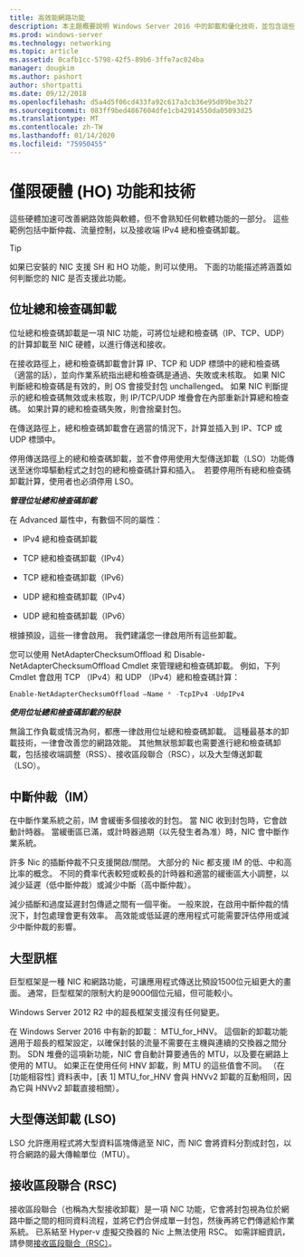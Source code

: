 ```yaml
---
title: 高效能網路功能
description: 本主題概要說明 Windows Server 2016 中的卸載和優化技術，並包含這些技術的其他指引連結。
ms.prod: windows-server
ms.technology: networking
ms.topic: article
ms.assetid: 0cafb1cc-5798-42f5-89b6-3ffe7ac024ba
manager: dougkim
ms.author: pashort
author: shortpatti
ms.date: 09/12/2018
ms.openlocfilehash: d5a4d5f06cd433fa92c617a3cb36e95d09be3b27
ms.sourcegitcommit: 083ff9bed4867604dfe1cb42914550da05093d25
ms.translationtype: MT
ms.contentlocale: zh-TW
ms.lasthandoff: 01/14/2020
ms.locfileid: "75950455"
---
```

# <a name="hardware-only-ho-features-and-technologies"></a>僅限硬體 (HO) 功能和技術

這些硬體加速可改善網路效能與軟體，但不會熟知任何軟體功能的一部分。 這些範例包括中斷仲裁、流量控制，以及接收端 IPv4 總和檢查碼卸載。

>[!TIP]
>如果已安裝的 NIC 支援 SH 和 HO 功能，則可以使用。 下面的功能描述將涵蓋如何判斷您的 NIC 是否支援此功能。

## <a name="address-checksum-offload"></a>位址總和檢查碼卸載

位址總和檢查碼卸載是一項 NIC 功能，可將位址總和檢查碼（IP、TCP、UDP）的計算卸載至 NIC 硬體，以進行傳送和接收。

在接收路徑上，總和檢查碼卸載會計算 IP、TCP 和 UDP 標頭中的總和檢查碼（適當的話），並向作業系統指出總和檢查碼是通過、失敗或未核取。 如果 NIC 判斷總和檢查碼是有效的，則 OS 會接受封包 unchallenged。 如果 NIC 判斷提示的總和檢查碼無效或未核取，則 IP/TCP/UDP 堆疊會在內部重新計算總和檢查碼。 如果計算的總和檢查碼失敗，則會捨棄封包。

在傳送路徑上，總和檢查碼卸載會在適當的情況下，計算並插入到 IP、TCP 或 UDP 標頭中。

停用傳送路徑上的總和檢查碼卸載，並不會停用使用大型傳送卸載（LSO）功能傳送至迷你埠驅動程式之封包的總和檢查碼計算和插入。  若要停用所有總和檢查碼卸載計算，使用者也必須停用 LSO。

_**管理位址總和檢查碼卸載**_

在 Advanced 屬性中，有數個不同的屬性：

-   IPv4 總和檢查碼卸載

-   TCP 總和檢查碼卸載（IPv4）

-   TCP 總和檢查碼卸載（IPv6）

-   UDP 總和檢查碼卸載（IPv4）

-   UDP 總和檢查碼卸載（IPv6）

根據預設，這些一律會啟用。 我們建議您一律啟用所有這些卸載。

您可以使用 NetAdapterChecksumOffload 和 Disable-NetAdapterChecksumOffload Cmdlet 來管理總和檢查碼卸載。 例如，下列 Cmdlet 會啟用 TCP （IPv4）和 UDP （IPv4）總和檢查碼計算：

```PowerShell
Enable-NetAdapterChecksumOffload –Name * -TcpIPv4 -UdpIPv4
```

_**使用位址總和檢查碼卸載的秘訣**_

無論工作負載或情況為何，都應一律啟用位址總和檢查碼卸載。 這種最基本的卸載技術，一律會改善您的網路效能。 其他無狀態卸載也需要進行總和檢查碼卸載，包括接收端調整（RSS）、接收區段聯合（RSC），以及大型傳送卸載（LSO）。

## <a name="interrupt-moderation-im"></a>中斷仲裁（IM）

在中斷作業系統之前，IM 會緩衝多個接收的封包。 當 NIC 收到封包時，它會啟動計時器。 當緩衝區已滿，或計時器過期（以先發生者為准）時，NIC 會中斷作業系統。 

許多 Nic 的插斷仲裁不只支援開啟/關閉。 大部分的 Nic 都支援 IM 的低、中和高比率的概念。 不同的費率代表較短或較長的計時器和適當的緩衝區大小調整，以減少延遲（低中斷仲裁）或減少中斷（高中斷仲裁）。

減少插斷和過度延遲封包傳遞之間有一個平衡。 一般來說，在啟用中斷仲裁的情況下，封包處理會更有效率。 高效能或低延遲的應用程式可能需要評估停用或減少中斷仲裁的影響。

## <a name="jumbo-frames"></a>大型訊框

巨型框架是一種 NIC 和網路功能，可讓應用程式傳送比預設1500位元組更大的畫面。 通常，巨型框架的限制大約是9000個位元組，但可能較小。

Windows Server 2012 R2 中的超長框架支援沒有任何變更。

在 Windows Server 2016 中有新的卸載： MTU_for_HNV。 這個新的卸載功能適用于超長的框架設定，以確保封裝的流量不需要在主機與連續的交換器之間分割。 SDN 堆疊的這項新功能，NIC 會自動計算要通告的 MTU，以及要在網路上使用的 MTU。 如果正在使用任何 HNV 卸載，則 MTU 的這些值會不同。 （在 [功能相容性] 資料表中，[表 1] MTU_for_HNV 會與 HNVv2 卸載的互動相同，因為它與 HNVv2 卸載直接相關）。

## <a name="large-send-offload-lso"></a>大型傳送卸載 (LSO)

LSO 允許應用程式將大型資料區塊傳遞至 NIC，而 NIC 會將資料分割成封包，以符合網路的最大傳輸單位（MTU）。

## <a name="receive-segment-coalescing-rsc"></a>接收區段聯合 (RSC)

接收區段聯合（也稱為大型接收卸載）是一項 NIC 功能，它會將封包視為位於網路中斷之間的相同資料流程，並將它們合併成單一封包，然後再將它們傳遞給作業系統。 已系結至 Hyper-v 虛擬交換器的 Nic 上無法使用 RSC。 如需詳細資訊，請參閱[接收區段聯合（RSC）](https://docs.microsoft.com/windows-server/networking/technologies/hpn/rsc-in-the-vswitch)。